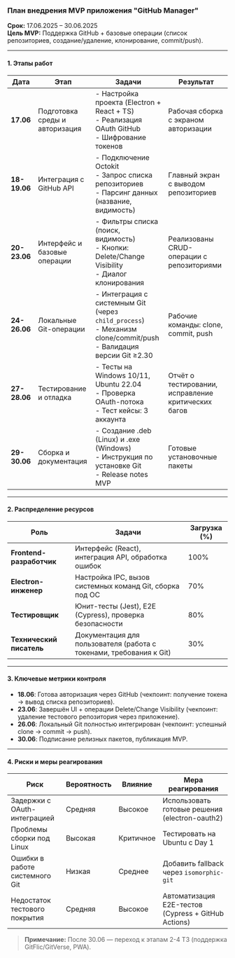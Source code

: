 ### План внедрения MVP приложения "GitHub Manager"  
**Срок:** 17.06.2025 – 30.06.2025  
**Цель MVP:** Поддержка GitHub + базовые операции (список репозиториев, создание/удаление, клонирование, commit/push).  

---

#### 1. Этапы работ  
| Дата         | Этап                                                                 | Задачи                                                                                              | Результат                                                                 |
|--------------|----------------------------------------------------------------------|-----------------------------------------------------------------------------------------------------|---------------------------------------------------------------------------|
| **17.06**    | Подготовка среды и авторизация                                       | - Настройка проекта (Electron + React + TS) <br>- Реализация OAuth GitHub <br>- Шифрование токенов  | Рабочая сборка с экраном авторизации                                     |
| **18-19.06** | Интеграция с GitHub API                                              | - Подключение Octokit <br>- Запрос списка репозиториев <br>- Парсинг данных (название, видимость)   | Главный экран с выводом репозиториев                                     |
| **20-23.06** | Интерфейс и базовые операции                                         | - Фильтры списка (поиск, видимость) <br>- Кнопки: Delete/Change Visibility <br>- Диалог клонирования | Реализованы CRUD-операции с репозиториями                                |
| **24-26.06** | Локальные Git-операции                                               | - Интеграция с системным Git (через `child_process`) <br>- Механизм clone/commit/push <br>- Валидация версии Git ≥2.30 | Рабочие команды: clone, commit, push                                  |
| **27-28.06** | Тестирование и отладка                                               | - Тесты на Windows 10/11, Ubuntu 22.04 <br>- Проверка OAuth-потока <br>- Тест кейсы: 3 аккаунта    | Отчёт о тестировании, исправление критических багов                     |
| **29-30.06** | Сборка и документация                                                | - Создание .deb (Linux) и .exe (Windows) <br>- Инструкция по установке Git <br>- Release notes MVP  | Готовые установочные пакеты                                             |

---

#### 2. Распределение ресурсов  
| Роль               | Задачи                                                                                  | Загрузка (%) |
|--------------------|-----------------------------------------------------------------------------------------|--------------|
| **Frontend-разработчик** | Интерфейс (React), интеграция API, обработка ошибок                                     | 100%         |
| **Electron-инженер**    | Настройка IPC, вызов системных команд Git, сборка под ОС                                | 70%          |
| **Тестировщик**         | Юнит-тесты (Jest), E2E (Cypress), проверка безопасности                                 | 80%          |
| **Технический писатель**| Документация для пользователя (работа с токенами, требования к Git)                     | 30%          |

---

#### 3. Ключевые метрики контроля  
- **18.06**: Готова авторизация через GitHub (чекпоинт: получение токена → вывод списка репозиториев).  
- **23.06**: Завершён UI + операции Delete/Change Visibility (чекпоинт: удаление тестового репозитория через приложение).  
- **26.06**: Локальный Git полностью интегрирован (чекпоинт: успешный clone → commit → push).  
- **30.06**: Подписание релизных пакетов, публикация MVP.  

---

#### 4. Риски и меры реагирования  
| Риск                            | Вероятность | Влияние | Мера реагирования                                     |
|---------------------------------|-------------|---------|-------------------------------------------------------|
| Задержки с OAuth-интеграцией    | Средняя     | Высокое | Использовать готовые решения (electron-oauth2)       |
| Проблемы сборки под Linux       | Высокая     | Критичное | Тестировать на Ubuntu с Day 1						 |
| Ошибки в работе системного Git  | Низкая      | Среднее | Добавить fallback через `isomorphic-git`             |
| Недостаток тестового покрытия   | Средняя     | Высокое | Автоматизация E2E-тестов (Cypress + GitHub Actions)   |

> **Примечание:** После 30.06 — переход к этапам 2-4 ТЗ (поддержка GitFlic/GitVerse, PWA).